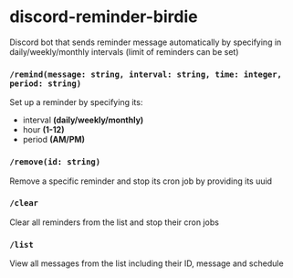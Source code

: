 # discord-reminder-birdie

Discord bot that sends reminder message automatically by specifying in daily/weekly/monthly intervals (limit of reminders can be set)

### `/remind(message: string, interval: string, time: integer, period: string)`

Set up a reminder by specifying its:

- interval **(daily/weekly/monthly)**
- hour **(1-12)**
- period **(AM/PM)**

### `/remove(id: string)`

Remove a specific reminder and stop its cron job by providing its uuid

### `/clear`

Clear all reminders from the list and stop their cron jobs

### `/list`

View all messages from the list including their ID, message and schedule
